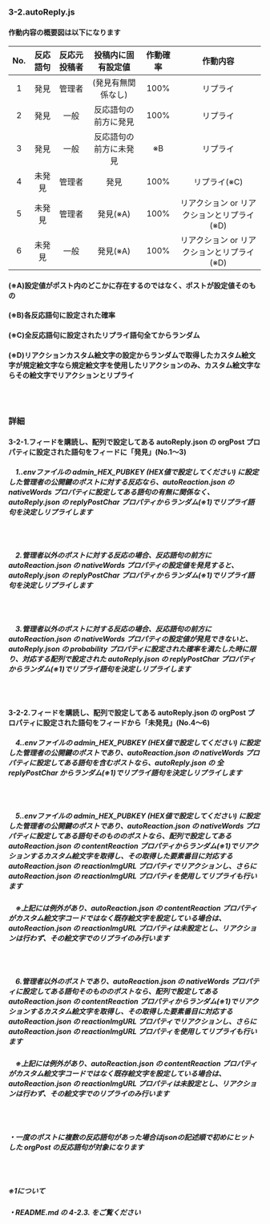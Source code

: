 ### 3-2.autoReply.js

#### 作動内容の概要図は以下になります

| No. | 反応語句 | 反応元投稿者 | 投稿内に固有設定値 | 作動確率 | 作動内容 |
|:-:|:-:|:-:|:-:|:-:|:-:|
| 1 | 発見 | 管理者 | (発見有無関係なし) | 100% | リプライ |
| 2 | 発見 | 一般 | 反応語句の前方に発見 | 100% | リプライ |
| 3 | 発見 | 一般 | 反応語句の前方に未発見 | ※B | リプライ |
| 4 | 未発見 | 管理者 | 発見 | 100% | リプライ(※C) |
| 5 | 未発見 | 管理者 | 発見(※A) | 100% | リアクション or リアクションとリプライ (※D) |
| 6 | 未発見 | 一般 | 発見(※A) | 100% | リアクション or リアクションとリプライ (※D) |

#### (※A)設定値がポスト内のどこかに存在するのではなく、ポストが設定値そのもの
#### (※B)各反応語句に設定された確率
#### (※C)全反応語句に設定されたリプライ語句全てからランダム
#### (※D)リアクションカスタム絵文字の設定からランダムで取得したカスタム絵文字が規定絵文字なら規定絵文字を使用したリアクションのみ、カスタム絵文字ならその絵文字でリアクションとリプライ

### 　
### 詳細
#### 3-2-1.フィードを購読し、配列で設定してある autoReply.json の orgPost プロパティに設定された語句をフィードに「発見」(No.1～3)
##### 　1..envファイルの admin_HEX_PUBKEY (HEX値で設定してください) に設定した管理者の公開鍵のポストに対する反応なら、autoReaction.json の nativeWords プロパティに設定してある語句の有無に関係なく、autoReply.json の replyPostChar プロパティからランダム(※1)でリプライ語句を決定しリプライします
##### 　
##### 　2.管理者以外のポストに対する反応の場合、反応語句の前方に autoReaction.json の nativeWords プロパティの設定値を発見すると、autoReply.json の replyPostChar プロパティからランダム(※1)でリプライ語句を決定しリプライします
##### 　
##### 　3.管理者以外のポストに対する反応の場合、反応語句の前方に autoReaction.json の nativeWords プロパティの設定値が発見できないと、autoReply.json の probability プロパティに設定された確率を満たした時に限り、対応する配列で設定された autoReply.json の replyPostChar プロパティからランダム(※1)でリプライ語句を決定しリプライします

### 　

#### 3-2-2.フィードを購読し、配列で設定してある autoReply.json の orgPost プロパティに設定された語句をフィードから「未発見」(No.4～6)
##### 　4..envファイルの admin_HEX_PUBKEY (HEX値で設定してください) に設定した管理者の公開鍵のポストであり、autoReaction.json の nativeWords プロパティに設定してある語句を含むポストなら、autoReply.json の 全 replyPostChar からランダム(※1)でリプライ語句を決定しリプライします
##### 　
##### 　5..envファイルの admin_HEX_PUBKEY (HEX値で設定してください) に設定した管理者の公開鍵のポストであり、autoReaction.json の nativeWords プロパティに設定してある語句そのもののポストなら、配列で設定してある autoReaction.json の contentReaction プロパティからランダム(※1)でリアクションするカスタム絵文字を取得し、その取得した要素番目に対応する autoReaction.json の reactionImgURL プロパティでリアクションし、さらに autoReaction.json の reactionImgURL プロパティを使用してリプライも行います
##### 　※上記には例外があり、autoReaction.json の contentReaction プロパティがカスタム絵文字コードではなく既存絵文字を設定している場合は、autoReaction.json の reactionImgURL プロパティは未設定とし、リアクションは行わず、その絵文字でのリプライのみ行います
##### 　
##### 　6.管理者以外のポストであり、autoReaction.json の nativeWords プロパティに設定してある語句そのもののポストなら、配列で設定してある autoReaction.json の contentReaction プロパティからランダム(※1)でリアクションするカスタム絵文字を取得し、その取得した要素番目に対応する autoReaction.json の reactionImgURL プロパティでリアクションし、さらに autoReaction.json の reactionImgURL プロパティを使用してリプライも行います
##### 　※上記には例外があり、autoReaction.json の contentReaction プロパティがカスタム絵文字コードではなく既存絵文字を設定している場合は、autoReaction.json の reactionImgURL プロパティは未設定とし、リアクションは行わず、その絵文字でのリプライのみ行います

### 　
##### ・一度のポストに複数の反応語句があった場合はjsonの記述順で初めにヒットした orgPost の反応語句が対象になります

### 　
##### ※1について
##### ・README.md の 4-2.3. をご覧ください
